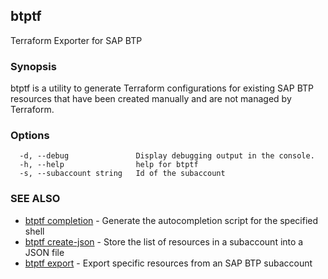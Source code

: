 ## btptf

Terraform Exporter for SAP BTP

### Synopsis

btptf is a utility to generate Terraform configurations for existing SAP BTP resources that have been created manually and are not managed by Terraform.

### Options

```
  -d, --debug               Display debugging output in the console.
  -h, --help                help for btptf
  -s, --subaccount string   Id of the subaccount
```

### SEE ALSO

* [btptf completion](btptf_completion.md)	 - Generate the autocompletion script for the specified shell
* [btptf create-json](btptf_create-json.md)	 - Store the list of resources in a subaccount into a JSON file
* [btptf export](btptf_export.md)	 - Export specific resources from an SAP BTP subaccount


